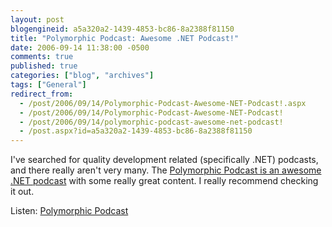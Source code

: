 ```yaml
---
layout: post
blogengineid: a5a320a2-1439-4853-bc86-8a2388f81150
title: "Polymorphic Podcast: Awesome .NET Podcast!"
date: 2006-09-14 11:38:00 -0500
comments: true
published: true
categories: ["blog", "archives"]
tags: ["General"]
redirect_from: 
  - /post/2006/09/14/Polymorphic-Podcast-Awesome-NET-Podcast!.aspx
  - /post/2006/09/14/Polymorphic-Podcast-Awesome-NET-Podcast!
  - /post/2006/09/14/polymorphic-podcast-awesome-net-podcast!
  - /post.aspx?id=a5a320a2-1439-4853-bc86-8a2388f81150
---
```

<!-- more -->

I've searched for quality development related (specifically .NET) podcasts, and there really aren't very many. The <A href="http://polymorphicpodcast.com/">Polymorphic Podcast is an awesome .NET podcast</A> with some really great content. I really recommend checking it out.

Listen: <A href="http://polymorphicpodcast.com/">Polymorphic Podcast</A>
